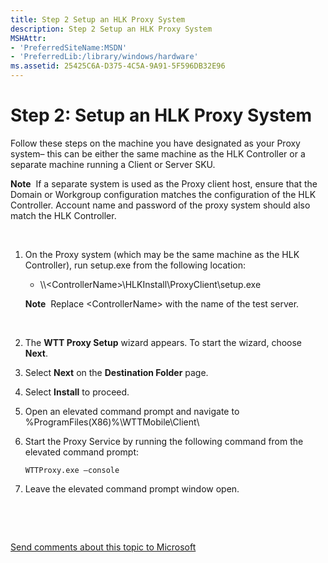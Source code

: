 ```yaml
---
title: Step 2 Setup an HLK Proxy System
description: Step 2 Setup an HLK Proxy System
MSHAttr:
- 'PreferredSiteName:MSDN'
- 'PreferredLib:/library/windows/hardware'
ms.assetid: 25425C6A-D375-4C5A-9A91-5F596DB32E96
---
```


# Step 2: Setup an HLK Proxy System


Follow these steps on the machine you have designated as your Proxy system– this can be either the same machine as the HLK Controller or a separate machine running a Client or Server SKU.

**Note**  If a separate system is used as the Proxy client host, ensure that the Domain or Workgroup configuration matches the configuration of the HLK Controller. Account name and password of the proxy system should also match the HLK Controller.

 

1.  On the Proxy system (which may be the same machine as the HLK Controller), run setup.exe from the following location:
    -   \\\\&lt;ControllerName&gt;\\HLKInstall\\ProxyClient\\setup.exe

    **Note**  Replace &lt;ControllerName&gt; with the name of the test server.

     

2.  The **WTT Proxy Setup** wizard appears. To start the wizard, choose **Next**.
3.  Select **Next** on the **Destination Folder** page.
4.  Select **Install** to proceed.
5.  Open an elevated command prompt and navigate to %ProgramFiles(X86)%\\WTTMobile\\Client\\
6.  Start the Proxy Service by running the following command from the elevated command prompt:

    ``` syntax
    WTTProxy.exe –console
    ```

7.  Leave the elevated command prompt window open.

 

 

[Send comments about this topic to Microsoft](mailto:wsddocfb@microsoft.com?subject=Documentation%20feedback%20%5Bp_sxs_hlk\p_sxs_hlk%5D:%20Step%202:%20Setup%20an%20HLK%20Proxy%20System%20%20RELEASE:%20%288/1/2017%29&body=%0A%0APRIVACY%20STATEMENT%0A%0AWe%20use%20your%20feedback%20to%20improve%20the%20documentation.%20We%20don't%20use%20your%20email%20address%20for%20any%20other%20purpose,%20and%20we'll%20remove%20your%20email%20address%20from%20our%20system%20after%20the%20issue%20that%20you're%20reporting%20is%20fixed.%20While%20we're%20working%20to%20fix%20this%20issue,%20we%20might%20send%20you%20an%20email%20message%20to%20ask%20for%20more%20info.%20Later,%20we%20might%20also%20send%20you%20an%20email%20message%20to%20let%20you%20know%20that%20we've%20addressed%20your%20feedback.%0A%0AFor%20more%20info%20about%20Microsoft's%20privacy%20policy,%20see%20http://privacy.microsoft.com/en-us/default.aspx. "Send comments about this topic to Microsoft")




